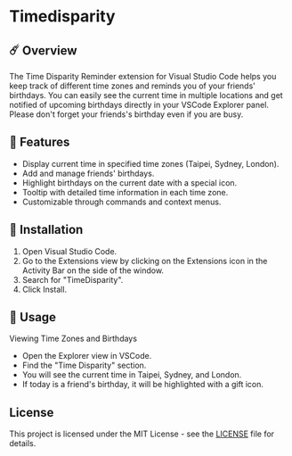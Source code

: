 # Timedisparity

## ☄️ Overview
The Time Disparity Reminder extension for Visual Studio Code helps you keep track of different time zones and reminds you of your friends' birthdays. You can easily see the current time in multiple locations and get notified of upcoming birthdays directly in your VSCode Explorer panel. Please don't forget your friends's birthday even if you are busy.

## 🌠 Features
- Display current time in specified time zones (Taipei, Sydney, London).
- Add and manage friends' birthdays.
- Highlight birthdays on the current date with a special icon.
- Tooltip with detailed time information in each time zone.
- Customizable through commands and context menus.

## 🌌 Installation
1. Open Visual Studio Code.
2. Go to the Extensions view by clicking on the Extensions icon in the Activity Bar on the side of the window.
3. Search for "TimeDisparity".
4. Click Install.

## 🔭 Usage
Viewing Time Zones and Birthdays
- Open the Explorer view in VSCode.
- Find the "Time Disparity" section.
- You will see the current time in Taipei, Sydney, and London.
- If today is a friend's birthday, it will be highlighted with a gift icon.

## License

This project is licensed under the MIT License - see the [LICENSE](LICENSE) file for details.
